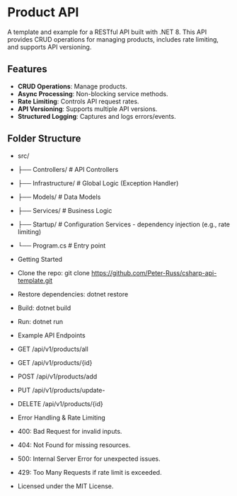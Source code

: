 # Product API

A template and example for a RESTful API built with .NET 8. This API provides CRUD operations for managing products, includes rate limiting, and supports API versioning.

## Features

- **CRUD Operations**: Manage products.
- **Async Processing**: Non-blocking service methods.
- **Rate Limiting**: Controls API request rates.
- **API Versioning**: Supports multiple API versions.
- **Structured Logging**: Captures and logs errors/events.

## Folder Structure

- src/
- ├── Controllers/          # API Controllers
- ├── Infrastructure/       # Global Logic (Exception Handler)
- ├── Models/               # Data Models
- ├── Services/             # Business Logic
- ├── Startup/              # Configuration Services - dependency injection (e.g., rate limiting)
- └── Program.cs            # Entry point

- Getting Started
- Clone the repo: git clone https://github.com/Peter-Russ/csharp-api-template.git
- Restore dependencies: dotnet restore
- Build: dotnet build
- Run: dotnet run

- Example API Endpoints
- GET /api/v1/products/all
- GET /api/v1/products/{id}
- POST /api/v1/products/add
- PUT /api/v1/products/update- 
- DELETE /api/v1/products/{id}

- Error Handling & Rate Limiting
- 400: Bad Request for invalid inputs.
- 404: Not Found for missing resources.
- 500: Internal Server Error for unexpected issues.
- 429: Too Many Requests if rate limit is exceeded.

- Licensed under the MIT License.
